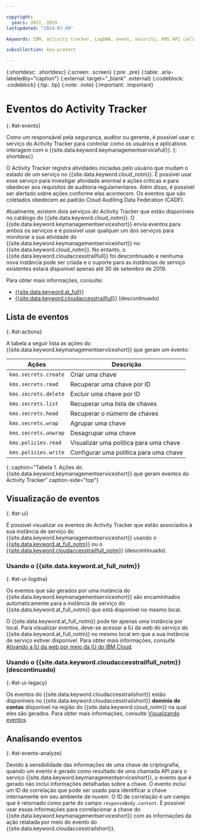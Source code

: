 ```yaml
---

copyright:
  years: 2017, 2019
lastupdated: "2019-07-09"

keywords: IBM, activity tracker, LogDNA, event, security, KMS API calls, monitor KMS events

subcollection: key-protect

---
```


{:shortdesc: .shortdesc}
{:screen: .screen}
{:pre: .pre}
{:table: .aria-labeledby="caption"}
{:external: target="_blank" .external}
{:codeblock: .codeblock}
{:tip: .tip}
{:note: .note}
{:important: .important}

<!-- Include your AT events file in the Reference nav group in your toc file. -->

<!-- Make sure that the AT events file has the H1 ID set to: {: #at_events} -->

# Eventos do Activity Tracker
{: #at-events}

Como um responsável pela segurança, auditor ou gerente, é possível usar o serviço do Activity Tracker para controlar como os usuários e aplicativos interagem com o {{site.data.keyword.keymanagementservicefull}}.
{: shortdesc}

<!-- There are multiple scenarios depending on which version of Activity Tracker is enabled in your service. Choose the scenario that best suits your service, and delete the other ones.--> 

<!-- Scenario 3. Add if your service is AT-enabled for IBM Cloud Activity Tracker with LogDNA and also for IBM Cloud Activity Tracker  -->

O Activity Tracker registra atividades iniciadas pelo usuário que mudam o estado de um serviço no {{site.data.keyword.cloud_notm}}. É possível usar esse serviço para investigar atividade anormal e ações críticas e para obedecer aos requisitos de auditoria regulamentares. Além disso, é possível ser alertado sobre ações conforme elas acontecem. Os eventos que são coletados obedecem ao padrão Cloud Auditing Data Federation (CADF). 

Atualmente, existem dois serviços do Activity Tracker que estão disponíveis no catálogo do {{site.data.keyword.cloud_notm}}. O {{site.data.keyword.keymanagementserviceshort}} envia eventos para ambos os serviços e é possível usar qualquer um dos serviços para monitorar a sua atividade do {{site.data.keyword.keymanagementserviceshort}} no {{site.data.keyword.cloud_notm}}. No entanto, o {{site.data.keyword.cloudaccesstrailfull}} foi descontinuado e nenhuma nova instância pode ser criada e o suporte para as instâncias de serviço existentes estará disponível apenas até 30 de setembro de 2019.

Para obter mais informações, consulte:
* [{{site.data.keyword.at_full}}](/docs/services/Activity-Tracker-with-LogDNA?topic=logdnaat-getting-started#getting-started)
* [{{site.data.keyword.cloudaccesstrailfull}}](/docs/services/cloud-activity-tracker?topic=cloud-activity-tracker-getting-started) (descontinuado)

<!-- If you have multiple events that might not be related, you can create different sections to group them. -->

## Lista de eventos
{: #at-actions}

A tabela a seguir lista as ações do {{site.data.keyword.keymanagementserviceshort}} que geram um evento:

| Ações                   | Descrição                 |
| ------------------------ | --------------------------- |
| `kms.secrets.create`     | Criar uma chave                |
| `kms.secrets.read`       | Recuperar uma chave por ID        |
| `kms.secrets.delete`     | Excluir uma chave por ID          |
| `kms.secrets.list`       | Recuperar uma lista de chaves     |
| `kms.secrets.head`       | Recuperar o número de chaves |
| `kms.secrets.wrap`       | Agrupar uma chave                  |
| `kms.secrets.unwrap`     | Desagrupar uma chave                |
| `kms.policies.read`      | Visualizar uma política para uma chave     |
| `kms.policies.write`     | Configurar uma política para uma chave      |
{: caption="Tabela 1. Ações do {{site.data.keyword.keymanagementserviceshort}} que geram eventos do Activity Tracker" caption-side="top"}

## Visualização de eventos
{: #at-ui}

É possível visualizar os eventos do Activity Tracker que estão associados à sua instância de serviço do {{site.data.keyword.keymanagementserviceshort}} usando o [{{site.data.keyword.at_full_notm}}](/docs/services/Activity-Tracker-with-LogDNA?topic=logdnaat-getting-started#getting-started) ou o [{{site.data.keyword.cloudaccesstrailfull_notm}}](/docs/services/cloud-activity-tracker?topic=cloud-activity-tracker-getting-started) (descontinuado).

<!-- As in the previous section, there are multiple scenarios depending on which version of Activity Tracker is enabled in your service. Choose the scenario that best suits your service, and delete the other ones. --> 

<!-- Scenario 3: If your service is AT-enabled for IBM Cloud Activity Tracker with LogDNA and also for IBM Cloud Activity Tracker, add the information that is relevant from scenario 1 and scenario 2. -->

<!-- Option 2: Location based service: A location-based service generates events in the same location where the service instance is provisioned. For example, Certificate Manager. -->

### Usando o {{site.data.keyword.at_full_notm}}
{: #at-ui-logdna}

Os eventos que são gerados por uma instância do {{site.data.keyword.keymanagementserviceshort}} são encaminhados automaticamente para a instância de serviço do {{site.data.keyword.at_full_notm}} que está disponível no mesmo local. 

O {{site.data.keyword.at_full_notm}} pode ter apenas uma instância por local. Para visualizar eventos, deve-se acessar a IU da web do serviço do {{site.data.keyword.at_full_notm}} no mesmo local em que a sua instância de serviço estiver disponível. Para obter mais informações, consulte [Ativando a IU da web por meio da IU do IBM Cloud](/docs/services/Activity-Tracker-with-LogDNA?topic=logdnaat-launch#launch_step2).

<!-- Option 2: Add the following sentence if your service sends events to the account domain. -->

### Usando o {{site.data.keyword.cloudaccesstrailfull_notm}} (descontinuado)
{: #at-ui-legacy}

Os eventos do {{site.data.keyword.cloudaccesstrailshort}} estão disponíveis no
{{site.data.keyword.cloudaccesstrailshort}} **domínio de contas** disponível na região do
{{site.data.keyword.cloud_notm}} na qual eles são gerados. Para obter mais informações, consulte [Visualizando eventos](/docs/services/cloud-activity-tracker/how-to/manage-events-ui?topic=cloud-activity-tracker-getting-started#gs_step4).


## Analisando eventos
{: #at-events-analyze}

<!-- Provide information about the events in your service that add additional information in requestData and responseData. See the IAM Events topic for a sample topic that includes this section: https://cloud.ibm.com/docs/services/Activity-Tracker-with-LogDNA?topic=logdnaat-at_events_iam.  -->

Devido à sensibilidade das informações de uma chave de criptografia, quando um
evento é gerado como resultado de uma chamada API para o serviço {{site.data.keyword.keymanagementserviceshort}}, o evento que é gerado não inclui
informações detalhadas sobre a chave. O evento inclui um ID de correlação que pode ser usado para identificar a chave internamente em seu ambiente de nuvem. O ID de correlação é um campo que é retornado como parte do campo `responseBody.content`. É possível usar essas informações para correlacionar a chave do
{{site.data.keyword.keymanagementserviceshort}} com as informações da ação relatada
por meio do evento do {{site.data.keyword.cloudaccesstrailshort}}.
